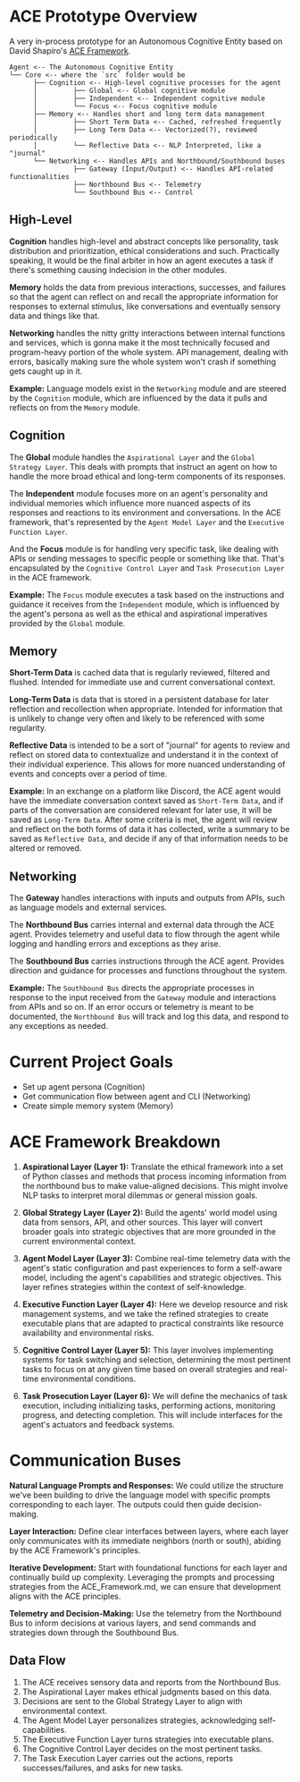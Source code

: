 # ACE Prototype Overview
A very in-process prototype for an Autonomous Cognitive Entity based on David Shapiro's [ACE Framework](https://github.com/daveshap/ACE_Framework/blob/main/ACE_Framework.md).

```
Agent <-- The Autonomous Cognitive Entity
└── Core <-- where the `src` folder would be
      ├── Cognition <-- High-level cognitive processes for the agent
      │         ├── Global <-- Global cognitive module
      │         ├── Independent <-- Independent cognitive module
      │         └── Focus <-- Focus cognitive module
      ├── Memory <-- Handles short and long term data management
      │         ├── Short Term Data <-- Cached, refreshed frequently
      │         ├── Long Term Data <-- Vectorized(?), reviewed periodically
      │         └── Reflective Data <-- NLP Interpreted, like a "journal"
      └── Networking <-- Handles APIs and Northbound/Southbound buses
                ├── Gateway (Input/Output) <-- Handles API-related functionalities
                ├── Northbound Bus <-- Telemetry
                └── Southbound Bus <-- Control
```

## High-Level

**Cognition** handles high-level and abstract concepts like personality, task distribution and prioritization, ethical considerations and such. Practically speaking, it would be the final arbiter in how an agent executes a task if there's something causing indecision in the other modules.

**Memory** holds the data from previous interactions, successes, and failures so that the agent can reflect on and recall the appropriate information for responses to external stimulus, like conversations and eventually sensory data and things like that.

**Networking** handles the nitty gritty interactions between internal functions and services, which is gonna make it the most technically focused and program-heavy portion of the whole system. API management, dealing with errors, basically making sure the whole system won't crash if something gets caught up in it.

**Example:** Language models exist in the `Networking` module and are steered by the `Cognition` module, which are influenced by the data it pulls and reflects on from the `Memory` module.

## Cognition

The **Global** module handles the `Aspirational Layer` and the `Global Strategy Layer`. This deals with prompts that instruct an agent on how to handle the more broad ethical and long-term components of its responses.

The **Independent** module focuses more on an agent's personality and individual memories which influence more nuanced aspects of its responses and reactions to its environment and conversations. In the ACE framework, that's represented by the `Agent Model Layer` and the `Executive Function Layer`.

And the **Focus** module is for handling very specific task, like dealing with APIs or sending messages to specific people or something like that. That's encapsulated by the `Cognitive Control Layer` and `Task Prosecution Layer` in the ACE framework.

**Example:** The `Focus` module executes a task based on the instructions and guidance it receives from the `Independent` module, which is influenced by the agent's persona as well as the ethical and aspirational imperatives provided by the `Global` module.

## Memory

**Short-Term Data** is cached data that is regularly reviewed, filtered and flushed. Intended for immediate use and current conversational context.

**Long-Term Data** is data that is stored in a persistent database for later reflection and recollection when appropriate. Intended for information that is unlikely to change very often and likely to be referenced with some regularity.

**Reflective Data** is intended to be a sort of "journal" for agents to review and reflect on stored data to contextualize and understand it in the context of their individual experience. This allows for more nuanced understanding of events and concepts over a period of time.

**Example:** In an exchange on a platform like Discord, the ACE agent would have the immediate conversation context saved as `Short-Term Data`, and if parts of the conversation are considered relevant for later use, it will be saved as `Long-Term Data`. After some criteria is met, the agent will review and reflect on the both forms of data it has collected, write a summary to be saved as `Reflective Data`, and decide if any of that information needs to be altered or removed.

## Networking

The **Gateway** handles interactions with inputs and outputs from APIs, such as language models and external services.

The **Northbound Bus** carries internal and external data through the ACE agent. Provides telemetry and useful data to flow through the agent while logging and handling errors and exceptions as they arise.

The **Southbound Bus** carries instructions through the ACE agent.  Provides direction and guidance for processes and functions throughout the system.

**Example:** The `Southbound Bus` directs the appropriate processes in response to the input received from the `Gateway` module and interactions from APIs and so on. If an error occurs or telemetry is meant to be documented, the `Northbound Bus` will track and log this data, and respond to any exceptions as needed.

# Current Project Goals

- Set up agent persona (Cognition)
- Get communication flow between agent and CLI (Networking)
- Create simple memory system (Memory)

# ACE Framework Breakdown
1. **Aspirational Layer (Layer 1):** Translate the ethical framework into a set of Python classes and methods that process incoming information from the northbound bus to make value-aligned decisions. This might involve NLP tasks to interpret moral dilemmas or general mission goals.

2. **Global Strategy Layer (Layer 2):** Build the agents' world model using data from sensors, API, and other sources. This layer will convert broader goals into strategic objectives that are more grounded in the current environmental context.

3. **Agent Model Layer (Layer 3):** Combine real-time telemetry data with the agent's static configuration and past experiences to form a self-aware model, including the agent's capabilities and strategic objectives. This layer refines strategies within the context of self-knowledge.

4. **Executive Function Layer (Layer 4):** Here we develop resource and risk management systems, and we take the refined strategies to create executable plans that are adapted to practical constraints like resource availability and environmental risks.

5. **Cognitive Control Layer (Layer 5):** This layer involves implementing systems for task switching and selection, determining the most pertinent tasks to focus on at any given time based on overall strategies and real-time environmental conditions.

6. **Task Prosecution Layer (Layer 6):** We will define the mechanics of task execution, including initializing tasks, performing actions, monitoring progress, and detecting completion. This will include interfaces for the agent's actuators and feedback systems.

# Communication Buses
**Natural Language Prompts and Responses:** We could utilize the structure we've been building to drive the language model with specific prompts corresponding to each layer. The outputs could then guide decision-making.

**Layer Interaction:** Define clear interfaces between layers, where each layer only communicates with its immediate neighbors (north or south), abiding by the ACE Framework's principles.

**Iterative Development:** Start with foundational functions for each layer and continually build up complexity. Leveraging the prompts and processing strategies from the ACE_Framework.md, we can ensure that development aligns with the ACE principles.

**Telemetry and Decision-Making:** Use the telemetry from the Northbound Bus to inform decisions at various layers, and send commands and strategies down through the Southbound Bus.

## Data Flow
1. The ACE receives sensory data and reports from the Northbound Bus.
2. The Aspirational Layer makes ethical judgments based on this data.
3. Decisions are sent to the Global Strategy Layer to align with environmental context.
4. The Agent Model Layer personalizes strategies, acknowledging self-capabilities.
5. The Executive Function Layer turns strategies into executable plans.
6. The Cognitive Control Layer decides on the most pertinent tasks.
7. The Task Execution Layer carries out the actions, reports successes/failures, and asks for new tasks.